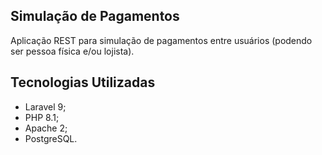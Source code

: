 ## Simulação de Pagamentos

Aplicação REST para simulação de pagamentos entre usuários (podendo ser pessoa física e/ou lojista).

## Tecnologias Utilizadas

* Laravel 9;
* PHP 8.1;
* Apache 2;
* PostgreSQL.